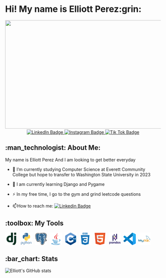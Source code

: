 <h1 align = "left">Hi! My name is Elliott Perez:grin: </h1>

<div id="header" align="center">
  <img src="https://tenor.com/view/tis100-sad-anime-girl-computer-coding-gif-17028925.gif" width="1200" height="350"/>
</div>
</div>
<div id="badges" align = "center">
  <a href="https://www.linkedin.com/in/elliott-perez-32782a1a4/">
    <img src="https://img.shields.io/badge/LinkedIn-blue?style=for-the-badge&logo=linkedin&logoColor=white" alt="LinkedIn Badge"/>
  </a>
  <a href="https://www.instagram.com/elperez750">
    <img src="https://img.shields.io/badge/Instagram-purple?style=for-the-badge&logo=instagram&logoColor=white" alt="Instagram Badge"/>
  </a>
  <a href="https://www.tiktok.com/@munchycrunchy07">
    <img src="https://img.shields.io/badge/Tik Tok-black?style=for-the-badge&logo=tiktok&logoColor=white" alt="Tik Tok Badge"/>
  </a>
</div>

<h2>:man_technologist: About Me:</h2>


My name is Elliott Perez And I am looking to get better everyday
<div id="about" align="left">


- :telescope: I’m currently studying Computer Science at Everett Community College but hope to transfer to Washington State University in 2023

- :seedling: I am currently learning Django and Pygame

- :zap: In my free time, I go to the gym and grind leetcode questions

- :mailbox:How to reach me: [![Linkedin Badge](https://img.shields.io/badge/-elperez750-blue?style=flat&logo=Linkedin&logoColor=white)](https://www.linkedin.com/in/elliott-perez-32782a1a4/)
</a>


<h2>:toolbox: My Tools</h2>
<div>
  
           
  <img src="https://github.com/devicons/devicon/blob/master/icons/django/django-plain.svg" title="Django" alt="Django" width="40" height="40"/>&nbsp;
  <img src="https://github.com/devicons/devicon/blob/master/icons/python/python-original-wordmark.svg" title="Python" alt="Python" width="40" height="40"/>&nbsp;
  <img src="https://github.com/devicons/devicon/blob/master/icons/postgresql/postgresql-original.svg" title="Postgresql" alt="Postgresql" width="40" height="40"/>&nbsp;
  <img src="https://github.com/devicons/devicon/blob/master/icons/java/java-original.svg" title="Java" alt="Java" width="40" height="40"/>&nbsp;
  <img src="https://github.com/devicons/devicon/blob/master/icons/cplusplus/cplusplus-original.svg" title="Cplusplus" alt="Cplusplus " width="40" height="40"/>&nbsp;
  <img src="https://github.com/devicons/devicon/blob/master/icons/css3/css3-plain-wordmark.svg"  title="CSS3" alt="CSS" width="40" height="40"/>&nbsp;
  <img src="https://github.com/devicons/devicon/blob/master/icons/html5/html5-original.svg" title="HTML5" alt="HTML" width="40" height="40"/>&nbsp;
  <img src="https://github.com/devicons/devicon/blob/master/icons/pandas/pandas-original-wordmark.svg" title="Pandas" alt="Pandas" width="40" height="40"/>&nbsp;
  <img src="https://github.com/devicons/devicon/blob/master/icons/vscode/vscode-original.svg" title="Vscode"  alt="Vscode" width="40" height="40"/>&nbsp;
  <img src="https://github.com/devicons/devicon/blob/master/icons/mysql/mysql-original-wordmark.svg" title="MySQL"  alt="MySQL" width="40" height="40"/>&nbsp;
 
 
 <h2>:bar_chart: Stats</h2>

 
 ![Elliott's GitHub stats](https://github-readme-stats.vercel.app/api?username=elperez750&show_icons=True&theme=react)
